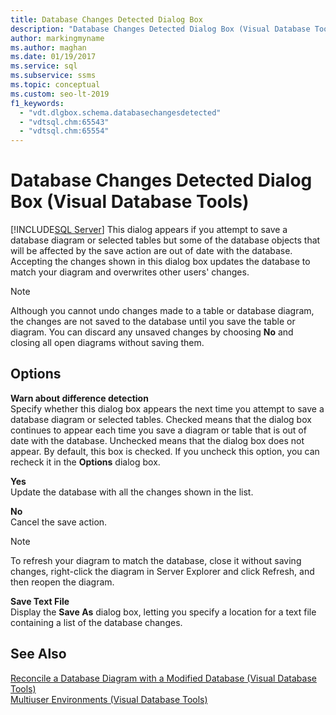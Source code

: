 ```yaml
---
title: Database Changes Detected Dialog Box
description: "Database Changes Detected Dialog Box (Visual Database Tools)"
author: markingmyname
ms.author: maghan
ms.date: 01/19/2017
ms.service: sql
ms.subservice: ssms
ms.topic: conceptual
ms.custom: seo-lt-2019
f1_keywords:
  - "vdt.dlgbox.schema.databasechangesdetected"
  - "vdtsql.chm:65543"
  - "vdtsql.chm:65554"
---
```

# Database Changes Detected Dialog Box (Visual Database Tools)
[!INCLUDE[SQL Server](../../includes/applies-to-version/sqlserver.md)]
This dialog appears if you attempt to save a database diagram or selected tables but some of the database objects that will be affected by the save action are out of date with the database. Accepting the changes shown in this dialog box updates the database to match your diagram and overwrites other users' changes.  
  
> [!NOTE]  
> Although you cannot undo changes made to a table or database diagram, the changes are not saved to the database until you save the table or diagram. You can discard any unsaved changes by choosing **No** and closing all open diagrams without saving them.  
  
## Options  
**Warn about difference detection**  
Specify whether this dialog box appears the next time you attempt to save a database diagram or selected tables. Checked means that the dialog box continues to appear each time you save a diagram or table that is out of date with the database. Unchecked means that the dialog box does not appear. By default, this box is checked. If you uncheck this option, you can recheck it in the **Options** dialog box.  
  
**Yes**  
Update the database with all the changes shown in the list.  
  
**No**  
Cancel the save action.  
  
> [!NOTE]  
> To refresh your diagram to match the database, close it without saving changes, right-click the diagram in Server Explorer and click Refresh, and then reopen the diagram.  
  
**Save Text File**  
Display the **Save As** dialog box, letting you specify a location for a text file containing a list of the database changes.  
  
## See Also  
[Reconcile a Database Diagram with a Modified Database &#40;Visual Database Tools&#41;](../../ssms/visual-db-tools/reconcile-a-database-diagram-with-a-modified-database-visual-database-tools.md)  
[Multiuser Environments &#40;Visual Database Tools&#41;](../../ssms/visual-db-tools/multiuser-environments-visual-database-tools.md)  
  
